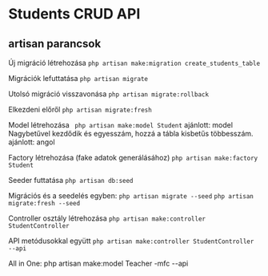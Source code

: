 # Students CRUD API

## artisan parancsok
 Új migráció létrehozása
 ```php artisan make:migration create_students_table```

 Migrációk lefuttatása
 ```php artisan migrate```

 Utolsó migráció visszavonása
 ```php artisan migrate:rollback```

Elkezdeni előről
```php artisan migrate:fresh```

Model létrehozása
``` php artisan make:model Student```
ajánlott: model Nagybetűvel kezdődik és egyesszám, hozzá a tábla kisbetűs többesszám.
ajánlott: angol

Factory létrehozása (fake adatok generálásához)
```php artisan make:factory Student```

Seeder futtatása
```php artisan db:seed```

Migrációs és a seedelés egyben:
 ```php artisan migrate --seed```
```php artisan migrate:fresh --seed```

Controller osztály létrehozása
```php artisan make:controller StudentController```

API metódusokkal együtt
```php artisan make:controller StudentController --api```

All in One:
php artisan make:model Teacher -mfc --api